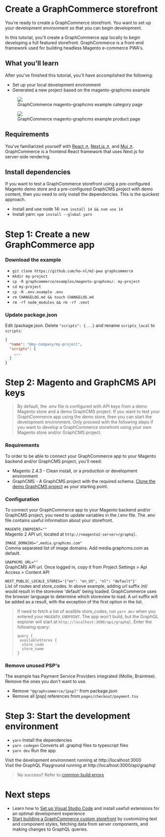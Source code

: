 # Create a GraphCommerce storefront

You're ready to create a GraphCommerce storefront. You want to set up your
development environment so that you can begin development.

In this tutorial, you'll create a GraphCommerce app locally to begin developing
a full featured storefront. GraphCommerce is a front-end framework used for
building headless Magento e-commerce PWA's.

## What you'll learn

After you've finished this tutorial, you'll have accomplished the following:

- Set up your local development environment
- Generated a new project based on the magento-graphcms example

<figure>
 <img src="https://cdn-std.droplr.net/files/acc_857465/fk82kF" />
 <figcaption>GraphCommerce magento-graphcms example category page</figcaption>
</figure>

<figure>
 <img src="https://cdn-std.droplr.net/files/acc_857465/Fs7XWK" />
 <figcaption>GraphCommerce magento-graphcms example product page</figcaption>
</figure>

## Requirements

You've familiarized yourself with
[React ↗](https://reactjs.org/docs/getting-started.html),
[Next.js ↗](https://nextjs.org/docs/getting-started), and
[Mui ↗](https://mui.com/getting-started/installation/). GraphCommerce is a
frontend React framework that uses Next.js for server-side rendering.

## Install dependencies

If you want to test a GraphCommerce storefront using a pre-configured Magento
demo store and a pre-configured GraphCMS project with demo content, then you
need to only install the dependencies. This is the quickest approach.

- Install and use node 14: `nvm install 14 && nvm use 14`
- Install yarn: `npm install --global yarn`

# Step 1: Create a new GraphCommerce app

### Download the example

- `git clone https://github.com/ho-nl/m2-pwa graphcommerce`
- `mkdir my-project`
- `cp -R graphcommerce/examples/magento-graphcms/. my-project`
- `cd my-project`
- `cp -R .env.example .env`
- `rm CHANGELOG.md && touch CHANGELOG.md`
- `rm -rf node_modules && rm -rf .next`

### Update package.json

Edit /package.json. Delete `"scripts": {...}` and rename `scripts_local` to
`scripts`:

```json
{
  "name": "@my-company/my-project",
  "scripts": {
    ...
  }
}
```

# Step 2: Magento and GraphCMS API keys

> By default, the .env file is configured with API keys from a demo Magento
> store and a demo GraphCMS project. If you want to test your GraphCommerce app
> using the demo store, then you can start the development environment. Only
> proceed with the following steps if you want to develop a GraphCommerce
> storefront using your own Magento store and/or GraphCMS project.

### Requirements

To order to be able to connect your GraphCommerce app to your Magento backend
and/or GraphCMS project, you'll need:

- Magento 2.4.3 - Clean install, or a production or development environment
- GraphCMS - A GraphCMS project with the required schema.
  [Clone the demo GraphCMS project](https://app.graphcms.com/clone/caddaa93cfa9436a9e76ae9c0F34d257)
  as your starting point.

### Configuration

To connect your GraphCommerce app to your Magento backend and/or GraphCMS
project, you need to update variables in the /.env file. The .env file contains
useful information about your storefront.

`MAGENTO_ENDPOINT=""`  
Magento 2 API url, located at `http://<magento2-server>/graphql`.

`IMAGE_DOMAINS=",media.graphcms.com"`  
Comma separated list of image domains. Add media.graphcms.com as default.

`GRAPHCMS_URL=""`  
GraphCMS API url. Once logged in, copy it from Project Settings > Api Access >
Content API

`NEXT_PUBLIC_LOCALE_STORES='{"en": "en_US", "nl": "default"}'`  
List of routes and store_codes. In above example, adding url suffix /nl/ would
result in the storeview 'default' being loaded. GraphCommerce uses the browser
language to determine which storeview to load. A url suffix will be added as a
result, with the exception of the first option in the list.

> If need to fetch a list of availble store_codes, run `yarn dev` when you
> entered your `MAGENTO_ENDPOINT`. The app won't build, but the GraphQL explorer
> will start at `http://localhost:3000/api/graphql`. Enter the following query:
>
> ```
> query {
>  availableStores {
>   store_code
>   store_name
> }
> ```

### Remove unused PSP's

The example has Payment Service Providers integrated (Mollie, Braintree). Remove
the ones you don't want to use.

- Remove `"@graphcommerce/[psp]"` from package.json
- Remove all [psp] references from `pages/checkout/payment.tsx`

# Step 3: Start the development environment

- `yarn` Install the dependencies
- `yarn codegen` Converts all .graphql files to typescript files
- `yarn dev` Run the app

Visit the development environment running at http://localhost:3000  
Visit the GraphQL Playground running at http://localhost:3000/api/graphql

> No success? Refer to [common build errors](../framework/troubleshooting.md)

# Next steps

- Learn how to [Set up Visual Studio Code](../getting-started/vscode.md) and
  install usefull extensions for an optimal development experience
- [Start building a GraphCommerce custom storefront](../getting-started/start-building.md)
  by customizing text and component styles, fetching data from server
  components, and making changes to GraphQL queries.

